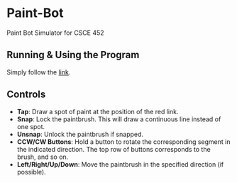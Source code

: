 # Paint-Bot
Paint Bot Simulator for CSCE 452

## Running & Using the Program
Simply follow the [link](http://htmlpreview.github.io/?https://github.com/rpbeltran/Paint-Bot/blob/master/index.html). 

## Controls
- **Tap**: Draw a spot of paint at the position of the red link.
- **Snap**: Lock the paintbrush. This will draw a continuous line instead of one spot.
- **Unsnap**: Unlock the paintbrush if snapped.
- **CCW/CW Buttons**: Hold a button to rotate the corresponding segment in the indicated direction. The top row of buttons corresponds
to the brush, and so on.
- **Left/Right/Up/Down**: Move the paintbrush in the specified direction (if possible).
